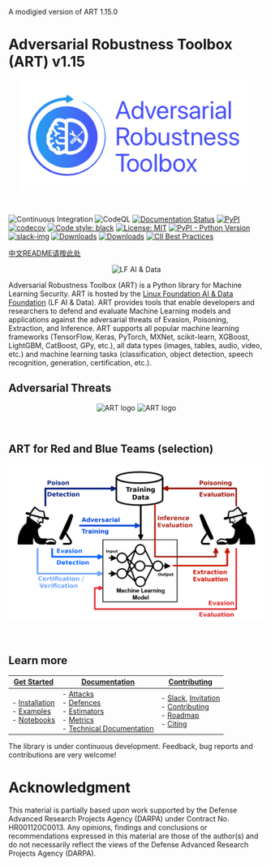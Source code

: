 A modigied version of ART 1.15.0
# Adversarial Robustness Toolbox (ART) v1.15
<p align="center">
  <img src="docs/images/art_lfai.png?raw=true" width="467" title="ART logo">
</p>
<br />

![Continuous Integration](https://github.com/Trusted-AI/adversarial-robustness-toolbox/workflows/Continuous%20Integration/badge.svg)
![CodeQL](https://github.com/Trusted-AI/adversarial-robustness-toolbox/workflows/CodeQL/badge.svg)
[![Documentation Status](https://readthedocs.org/projects/adversarial-robustness-toolbox/badge/?version=latest)](http://adversarial-robustness-toolbox.readthedocs.io/en/latest/?badge=latest)
[![PyPI](https://badge.fury.io/py/adversarial-robustness-toolbox.svg)](https://badge.fury.io/py/adversarial-robustness-toolbox)
[![codecov](https://codecov.io/gh/Trusted-AI/adversarial-robustness-toolbox/branch/main/graph/badge.svg)](https://codecov.io/gh/Trusted-AI/adversarial-robustness-toolbox)
[![Code style: black](https://img.shields.io/badge/code%20style-black-000000.svg)](https://github.com/psf/black)
[![License: MIT](https://img.shields.io/badge/License-MIT-yellow.svg)](https://opensource.org/licenses/MIT)
[![PyPI - Python Version](https://img.shields.io/pypi/pyversions/adversarial-robustness-toolbox)](https://pypi.org/project/adversarial-robustness-toolbox/)
[![slack-img](https://img.shields.io/badge/chat-on%20slack-yellow.svg)](https://ibm-art.slack.com/)
[![Downloads](https://pepy.tech/badge/adversarial-robustness-toolbox)](https://pepy.tech/project/adversarial-robustness-toolbox)
[![Downloads](https://pepy.tech/badge/adversarial-robustness-toolbox/month)](https://pepy.tech/project/adversarial-robustness-toolbox)
[![CII Best Practices](https://bestpractices.coreinfrastructure.org/projects/5090/badge)](https://bestpractices.coreinfrastructure.org/projects/5090)

[中文README请按此处](README-cn.md)

<p align="center">
  <img src="https://raw.githubusercontent.com/lfai/artwork/master/lfaidata-assets/lfaidata-project-badge/graduate/color/lfaidata-project-badge-graduate-color.png" alt="LF AI & Data" width="300"/>
</p>

Adversarial Robustness Toolbox (ART) is a Python library for Machine Learning Security. ART is hosted by the 
[Linux Foundation AI & Data Foundation](https://lfaidata.foundation) (LF AI & Data). ART provides tools that enable
developers and researchers to defend and evaluate Machine Learning models and applications against the
adversarial threats of Evasion, Poisoning, Extraction, and Inference. ART supports all popular machine learning frameworks
(TensorFlow, Keras, PyTorch, MXNet, scikit-learn, XGBoost, LightGBM, CatBoost, GPy, etc.), all data types
(images, tables, audio, video, etc.) and machine learning tasks (classification, object detection, speech recognition,
generation, certification, etc.).

## Adversarial Threats

<p align="center">
  <img src="docs/images/adversarial_threats_attacker.png?raw=true" width="400" title="ART logo">
  <img src="docs/images/adversarial_threats_art.png?raw=true" width="400" title="ART logo">
</p>
<br />

## ART for Red and Blue Teams (selection)

<p align="center">
  <img src="docs/images/white_hat_blue_red.png?raw=true" width="800" title="ART Red and Blue Teams">
</p>
<br />

## Learn more

| **[Get Started][get-started]**     | **[Documentation][documentation]**     | **[Contributing][contributing]**           |
|-------------------------------------|-------------------------------|-----------------------------------|
| - [Installation][installation]<br>- [Examples](examples/README.md)<br>- [Notebooks](notebooks/README.md) | - [Attacks][attacks]<br>- [Defences][defences]<br>- [Estimators][estimators]<br>- [Metrics][metrics]<br>- [Technical Documentation](https://adversarial-robustness-toolbox.readthedocs.io) | - [Slack](https://ibm-art.slack.com), [Invitation](https://join.slack.com/t/ibm-art/shared_invite/enQtMzkyOTkyODE4NzM4LTA4NGQ1OTMxMzFmY2Q1MzE1NWI2MmEzN2FjNGNjOGVlODVkZDE0MjA1NTA4OGVkMjVkNmQ4MTY1NmMyOGM5YTg)<br>- [Contributing](CONTRIBUTING.md)<br>- [Roadmap][roadmap]<br>- [Citing][citing] |

[get-started]: https://github.com/Trusted-AI/adversarial-robustness-toolbox/wiki/Get-Started
[attacks]: https://github.com/Trusted-AI/adversarial-robustness-toolbox/wiki/ART-Attacks
[defences]: https://github.com/Trusted-AI/adversarial-robustness-toolbox/wiki/ART-Defences
[estimators]: https://github.com/Trusted-AI/adversarial-robustness-toolbox/wiki/ART-Estimators
[metrics]: https://github.com/Trusted-AI/adversarial-robustness-toolbox/wiki/ART-Metrics
[contributing]: https://github.com/Trusted-AI/adversarial-robustness-toolbox/wiki/Contributing
[documentation]: https://github.com/Trusted-AI/adversarial-robustness-toolbox/wiki/Documentation
[installation]: https://github.com/Trusted-AI/adversarial-robustness-toolbox/wiki/Get-Started#setup
[roadmap]: https://github.com/Trusted-AI/adversarial-robustness-toolbox/wiki/Roadmap
[citing]: https://github.com/Trusted-AI/adversarial-robustness-toolbox/wiki/Contributing#citing-art

The library is under continuous development. Feedback, bug reports and contributions are very welcome!

# Acknowledgment
This material is partially based upon work supported by the Defense Advanced Research Projects Agency (DARPA) under
Contract No. HR001120C0013. Any opinions, findings and conclusions or recommendations expressed in this material are
those of the author(s) and do not necessarily reflect the views of the Defense Advanced Research Projects Agency (DARPA).
